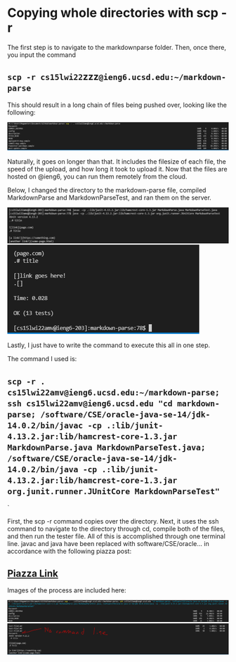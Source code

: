 # Copying whole directories with scp -r
The first step is to navigate to the markdownparse folder. Then, once there, you input the command
## `scp -r cs15lwi22`zzz`@ieng6.ucsd.edu:~/markdown-parse`
This should result in a long chain of files being pushed over, looking like the following:

![Image](3CSE15Lab1.PNG)

Naturally, it goes on longer than that. It includes the filesize of each file, the speed of the upload, and how long it took to upload it. Now that the files are hosted on @ieng6, you can run them remotely from the cloud.

Below, I changed the directory to the markdown-parse file, compiled MarkdownParse and MarkdownParseTest, and ran them on the server.

![Image](3CSE15Lab2.PNG)
![Image](3CSE15Lab3.PNG)

Lastly, I just have to write the command to execute this all in one step. 

The command I used is:

## `scp -r . cs15lwi22amv@ieng6.ucsd.edu:~/markdown-parse; ssh cs15lwi22amv@ieng6.ucsd.edu "cd markdown-parse; /software/CSE/oracle-java-se-14/jdk-14.0.2/bin/javac -cp .:lib/junit-4.13.2.jar:lib/hamcrest-core-1.3.jar MarkdownParse.java MarkdownParseTest.java; /software/CSE/oracle-java-se-14/jdk-14.0.2/bin/java -cp .:lib/junit-4.13.2.jar:lib/hamcrest-core-1.3.jar org.junit.runner.JUnitCore MarkdownParseTest"`
`

First, the scp -r command copies over the directory. Next, it uses the ssh command to navigate to the directory through cd, compile both of the files, and then run the tester file. All of this is accomplished through one terminal line. javac and java have been replaced with software/CSE/oracle... in accordance with the following piazza post: 

## [Piazza Link](https://piazza.com/class/kxs0toocqhv4og?cid=354)

Images of the process are included here:

![Image](3CSE15Lab4.PNG)
![Image](3CSE15Lab5.PNG)